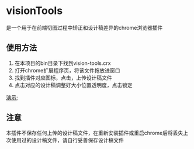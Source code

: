 # visionTools

是一个用于在前端切图过程中矫正和设计稿差异的chrome浏览器插件

## 使用方法

1. 在本项目的bin目录下找到vision-tools.crx
2. 打开chrome扩展程序页，将该文件拖放进窗口
3. 找到插件对应图标，点击，上传设计稿文件
3. 点击对应的设计稿调整好大小位置透明度，点击锁定

[演示](https://github.com/zhipenglin/visionTools/blob/master/show.gif);

## 注意

本插件不保存任何上传的设计稿文件，在重新安装插件或重启chrome后将丢失上次使用过的设计稿文件，请自行妥善保存设计稿文件
